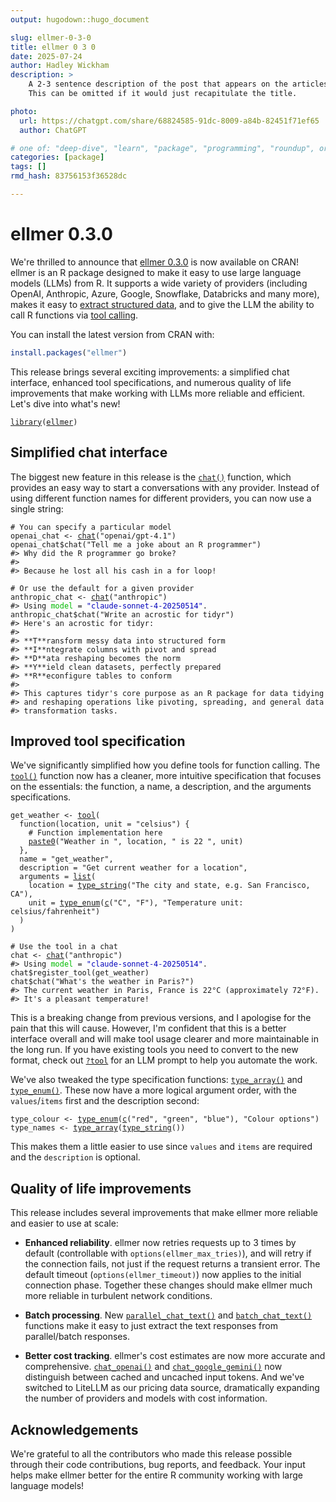 ```yaml
---
output: hugodown::hugo_document

slug: ellmer-0-3-0
title: ellmer 0 3 0
date: 2025-07-24
author: Hadley Wickham
description: >
    A 2-3 sentence description of the post that appears on the articles page.
    This can be omitted if it would just recapitulate the title.

photo:
  url: https://chatgpt.com/share/68824585-91dc-8009-a84b-82451f71ef65
  author: ChatGPT

# one of: "deep-dive", "learn", "package", "programming", "roundup", or "other"
categories: [package] 
tags: []
rmd_hash: 83756153f36528dc

---
```


<!--
TODO:
* [ ] Look over / edit the post's title in the yaml
* [ ] Edit (or delete) the description; note this appears in the Twitter card
* [ ] Pick category and tags (see existing with [`hugodown::tidy_show_meta()`](https://rdrr.io/pkg/hugodown/man/use_tidy_post.html))
* [ ] Find photo & update yaml metadata
* [ ] Create `thumbnail-sq.jpg`; height and width should be equal
* [ ] Create `thumbnail-wd.jpg`; width should be >5x height
* [ ] [`hugodown::use_tidy_thumbnails()`](https://rdrr.io/pkg/hugodown/man/use_tidy_post.html)
* [ ] Add intro sentence, e.g. the standard tagline for the package
* [ ] [`usethis::use_tidy_thanks()`](https://usethis.r-lib.org/reference/use_tidy_thanks.html)
-->

# ellmer 0.3.0

We're thrilled to announce that [ellmer 0.3.0](https://ellmer.tidyverse.org) is now available on CRAN! ellmer is an R package designed to make it easy to use large language models (LLMs) from R. It supports a wide variety of providers (including OpenAI, Anthropic, Azure, Google, Snowflake, Databricks and many more), makes it easy to [extract structured data](https://ellmer.tidyverse.org/articles/structured-data.html), and to give the LLM the ability to call R functions via [tool calling](https://ellmer.tidyverse.org/articles/tool-calling.html).

You can install the latest version from CRAN with:

``` r
install.packages("ellmer")
```

This release brings several exciting improvements: a simplified chat interface, enhanced tool specifications, and numerous quality of life improvements that make working with LLMs more reliable and efficient. Let's dive into what's new!

<div class="highlight">

<pre class='chroma'><code class='language-r' data-lang='r'><span><span class='kr'><a href='https://rdrr.io/r/base/library.html'>library</a></span><span class='o'>(</span><span class='nv'><a href='https://ellmer.tidyverse.org'>ellmer</a></span><span class='o'>)</span></span></code></pre>

</div>

## Simplified chat interface

The biggest new feature in this release is the [`chat()`](https://ellmer.tidyverse.org/reference/chat-any.html) function, which provides an easy way to start a conversations with any provider. Instead of using different function names for different providers, you can now use a single string:

<div class="highlight">

<pre class='chroma'><code class='language-r' data-lang='r'><span><span class='c'># You can specify a particular model</span></span>
<span><span class='nv'>openai_chat</span> <span class='o'>&lt;-</span> <span class='nf'><a href='https://ellmer.tidyverse.org/reference/chat-any.html'>chat</a></span><span class='o'>(</span><span class='s'>"openai/gpt-4.1"</span><span class='o'>)</span></span>
<span><span class='nv'>openai_chat</span><span class='o'>$</span><span class='nf'>chat</span><span class='o'>(</span><span class='s'>"Tell me a joke about an R programmer"</span><span class='o'>)</span></span>
<span><span class='c'>#&gt; Why did the R programmer go broke?</span></span>
<span><span class='c'>#&gt; </span></span>
<span><span class='c'>#&gt; Because he lost all his cash in a for loop!</span></span>
<span></span><span></span>
<span><span class='c'># Or use the default for a given provider</span></span>
<span><span class='nv'>anthropic_chat</span> <span class='o'>&lt;-</span> <span class='nf'><a href='https://ellmer.tidyverse.org/reference/chat-any.html'>chat</a></span><span class='o'>(</span><span class='s'>"anthropic"</span><span class='o'>)</span></span>
<span><span class='c'>#&gt; Using <span style='color: #00BB00;'>model</span> = <span style='color: #0000BB;'>"claude-sonnet-4-20250514"</span>.</span></span>
<span></span><span><span class='nv'>anthropic_chat</span><span class='o'>$</span><span class='nf'>chat</span><span class='o'>(</span><span class='s'>"Write an acrostic for tidyr"</span><span class='o'>)</span></span>
<span><span class='c'>#&gt; Here's an acrostic for tidyr:</span></span>
<span><span class='c'>#&gt; </span></span>
<span><span class='c'>#&gt; **T**ransform messy data into structured form  </span></span>
<span><span class='c'>#&gt; **I**ntegrate columns with pivot and spread  </span></span>
<span><span class='c'>#&gt; **D**ata reshaping becomes the norm  </span></span>
<span><span class='c'>#&gt; **Y**ield clean datasets, perfectly prepared  </span></span>
<span><span class='c'>#&gt; **R**econfigure tables to conform</span></span>
<span><span class='c'>#&gt; </span></span>
<span><span class='c'>#&gt; This captures tidyr's core purpose as an R package for data tidying </span></span>
<span><span class='c'>#&gt; and reshaping operations like pivoting, spreading, and general data </span></span>
<span><span class='c'>#&gt; transformation tasks.</span></span>
<span></span></code></pre>

</div>

## Improved tool specification

We've significantly simplified how you define tools for function calling. The [`tool()`](https://ellmer.tidyverse.org/reference/tool.html) function now has a cleaner, more intuitive specification that focuses on the essentials: the function, a name, a description, and the arguments specifications.

<div class="highlight">

<pre class='chroma'><code class='language-r' data-lang='r'><span><span class='nv'>get_weather</span> <span class='o'>&lt;-</span> <span class='nf'><a href='https://ellmer.tidyverse.org/reference/tool.html'>tool</a></span><span class='o'>(</span></span>
<span>  <span class='kr'>function</span><span class='o'>(</span><span class='nv'>location</span>, <span class='nv'>unit</span> <span class='o'>=</span> <span class='s'>"celsius"</span><span class='o'>)</span> <span class='o'>&#123;</span></span>
<span>    <span class='c'># Function implementation here</span></span>
<span>    <span class='nf'><a href='https://rdrr.io/r/base/paste.html'>paste0</a></span><span class='o'>(</span><span class='s'>"Weather in "</span>, <span class='nv'>location</span>, <span class='s'>" is 22 "</span>, <span class='nv'>unit</span><span class='o'>)</span></span>
<span>  <span class='o'>&#125;</span>,</span>
<span>  name <span class='o'>=</span> <span class='s'>"get_weather"</span>,</span>
<span>  description <span class='o'>=</span> <span class='s'>"Get current weather for a location"</span>,</span>
<span>  arguments <span class='o'>=</span> <span class='nf'><a href='https://rdrr.io/r/base/list.html'>list</a></span><span class='o'>(</span></span>
<span>    location <span class='o'>=</span> <span class='nf'><a href='https://ellmer.tidyverse.org/reference/type_boolean.html'>type_string</a></span><span class='o'>(</span><span class='s'>"The city and state, e.g. San Francisco, CA"</span><span class='o'>)</span>,</span>
<span>    unit <span class='o'>=</span> <span class='nf'><a href='https://ellmer.tidyverse.org/reference/type_boolean.html'>type_enum</a></span><span class='o'>(</span><span class='nf'><a href='https://rdrr.io/r/base/c.html'>c</a></span><span class='o'>(</span><span class='s'>"C"</span>, <span class='s'>"F"</span><span class='o'>)</span>, <span class='s'>"Temperature unit: celsius/fahrenheit"</span><span class='o'>)</span></span>
<span>  <span class='o'>)</span></span>
<span><span class='o'>)</span></span>
<span></span>
<span><span class='c'># Use the tool in a chat</span></span>
<span><span class='nv'>chat</span> <span class='o'>&lt;-</span> <span class='nf'><a href='https://ellmer.tidyverse.org/reference/chat-any.html'>chat</a></span><span class='o'>(</span><span class='s'>"anthropic"</span><span class='o'>)</span></span>
<span><span class='c'>#&gt; Using <span style='color: #00BB00;'>model</span> = <span style='color: #0000BB;'>"claude-sonnet-4-20250514"</span>.</span></span>
<span></span><span><span class='nv'>chat</span><span class='o'>$</span><span class='nf'>register_tool</span><span class='o'>(</span><span class='nv'>get_weather</span><span class='o'>)</span></span>
<span><span class='nv'>chat</span><span class='o'>$</span><span class='nf'>chat</span><span class='o'>(</span><span class='s'>"What's the weather in Paris?"</span><span class='o'>)</span></span>
<span><span class='c'>#&gt; The current weather in Paris, France is 22°C (approximately 72°F). </span></span>
<span><span class='c'>#&gt; It's a pleasant temperature!</span></span>
<span></span></code></pre>

</div>

This is a breaking change from previous versions, and I apologise for the pain that this will cause. However, I'm confident that this is a better interface overall and will make tool usage clearer and more maintainable in the long run. If you have existing tools you need to convert to the new format, check out [`?tool`](https://ellmer.tidyverse.org/reference/tool.html) for an LLM prompt to help you automate the work.

We've also tweaked the type specification functions: [`type_array()`](https://ellmer.tidyverse.org/reference/type_boolean.html) and [`type_enum()`](https://ellmer.tidyverse.org/reference/type_boolean.html). These now have a more logical argument order, with the `values`/`items` first and the description second:

<div class="highlight">

<pre class='chroma'><code class='language-r' data-lang='r'><span><span class='nv'>type_colour</span> <span class='o'>&lt;-</span> <span class='nf'><a href='https://ellmer.tidyverse.org/reference/type_boolean.html'>type_enum</a></span><span class='o'>(</span><span class='nf'><a href='https://rdrr.io/r/base/c.html'>c</a></span><span class='o'>(</span><span class='s'>"red"</span>, <span class='s'>"green"</span>, <span class='s'>"blue"</span><span class='o'>)</span>, <span class='s'>"Colour options"</span><span class='o'>)</span></span>
<span><span class='nv'>type_names</span> <span class='o'>&lt;-</span> <span class='nf'><a href='https://ellmer.tidyverse.org/reference/type_boolean.html'>type_array</a></span><span class='o'>(</span><span class='nf'><a href='https://ellmer.tidyverse.org/reference/type_boolean.html'>type_string</a></span><span class='o'>(</span><span class='o'>)</span><span class='o'>)</span></span></code></pre>

</div>

This makes them a little easier to use since `values` and `items` are required and the `description` is optional.

## Quality of life improvements

This release includes several improvements that make ellmer more reliable and easier to use at scale:

-   **Enhanced reliability**. ellmer now retries requests up to 3 times by default (controllable with `options(ellmer_max_tries)`), and will retry if the connection fails, not just if the request returns a transient error. The default timeout (`options(ellmer_timeout)`) now applies to the initial connection phase. Together these changes should make ellmer much more reliable in turbulent network conditions.

-   **Batch processing**. New [`parallel_chat_text()`](https://ellmer.tidyverse.org/reference/parallel_chat.html) and [`batch_chat_text()`](https://ellmer.tidyverse.org/reference/batch_chat.html) functions make it easy to just extract the text responses from parallel/batch responses.

-   **Better cost tracking**. ellmer's cost estimates are now more accurate and comprehensive. [`chat_openai()`](https://ellmer.tidyverse.org/reference/chat_openai.html) and [`chat_google_gemini()`](https://ellmer.tidyverse.org/reference/chat_google_gemini.html) now distinguish between cached and uncached input tokens. And we've switched to LiteLLM as our pricing data source, dramatically expanding the number of providers and models with cost information.

## Acknowledgements

We're grateful to all the contributors who made this release possible through their code contributions, bug reports, and feedback. Your input helps make ellmer better for the entire R community working with large language models!

